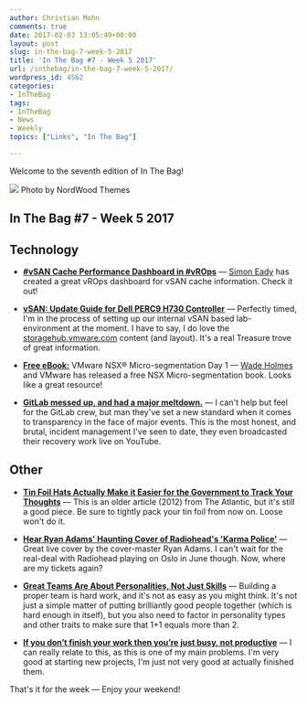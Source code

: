 ```yaml
---
author: Christian Mohn
comments: true
date: 2017-02-03 13:05:49+00:00
layout: post
slug: in-the-bag-7-week-5-2017
title: 'In The Bag #7 - Week 5 2017'
url: /inthebag/in-the-bag-7-week-5-2017/
wordpress_id: 4562
categories:
- InTheBag
tags:
- InTheBag
- News
- Weekly
topics: ["Links", "In The Bag"]

---
```


Welcome to the seventh edition of In The Bag!

[![](/img/ezsm8xrjnx0-nordwood-themes-644x429.jpg)](https://unsplash.com/@nordwood) Photo by NordWood Themes

<!--more-->


## In The Bag #7 - Week 5 2017



## Technology

  * [**#vSAN Cache Performance Dashboard in #vROps**](http://www.definit.co.uk/2017/02/vsan-cache-performance-dashboard-in-vrops/) — 
[Simon Eady](https://twitter.com/simoneady) has created a great vROps dashboard for vSAN cache information. Check it out!


  * [**vSAN: Update Guide for Dell PERC9 H730 Controller**](https://storagehub.vmware.com/#!/vmware-vsan/update-guide-for-dell-perc9-h730-controller-2) — 
Perfectly timed, I'm in the process of setting up our internal vSAN based lab-environment at the moment. I have to say, I do love the [storagehub.vmware.com](https://storagehub.vmware.com) content (and layout). It's a real Treasure trove of great information.


  * [**Free eBook:**](http://www.vmware.com/content/dam/digitalmarketing/vmware/en/pdf/products/nsx/vmware-nsx-microsegmentation.pdf) VMware NSX® Micro-segmentation Day 1
 — [Wade Holmes](https://twitter.com/wholmes) and VMware has released a free NSX Micro-segmentation book. Looks like a great resource!


  * [**GitLab messed up, and had a major meltdown.**](https://about.gitlab.com/2017/02/01/gitlab-dot-com-database-incident/) — I can't help but feel for the GitLab crew, but man they've set a new standard when it comes to transparency in the face of major events. This is the most honest, and brutal, incident management I've seen to date, they even broadcasted their recovery work live on YouTube.





## Other



  * [**Tin Foil Hats Actually Make it Easier for the Government to Track Your Thoughts**](https://www.theatlantic.com/health/archive/2012/09/tin-foil-hats-actually-make-it-easier-for-the-government-to-track-your-thoughts/262998/) — This is an older article (2012) from The Atlantic, but it's still a good piece. Be sure to tightly pack your tin foil from now on. Loose won't do it.


  * [**Hear Ryan Adams' Haunting Cover of Radiohead's 'Karma Police'**](http://www.rollingstone.com/music/news/hear-ryan-adams-haunting-cover-of-radioheads-karma-police-w463832) — Great live cover by the cover-master Ryan Adams. I can't wait for the real-deal with Radiohead playing on Oslo in June though.
Now, where are my tickets again?


  * [**Great Teams Are About Personalities, Not Just Skills**](https://hbr.org/2017/01/great-teams-are-about-personalities-not-just-skills) — Building a proper team is hard work, and it's not as easy as you might think. It's not just a simple matter of putting brilliantly good people together (which is hard enough in itself), but you also need to factor in personality types and other traits to make sure that 1+1 equals more than 2.


  * [**If you don’t finish your work then you’re just busy, not productive**](https://qz.com/899660/if-you-dont-finish-your-work-then-youre-just-busy-not-productive/) — I can really relate to this, as this is one of my main problems. I'm very good at starting new projects, I'm just not very good at actually finished them.



That's it for the week — Enjoy your weekend!
